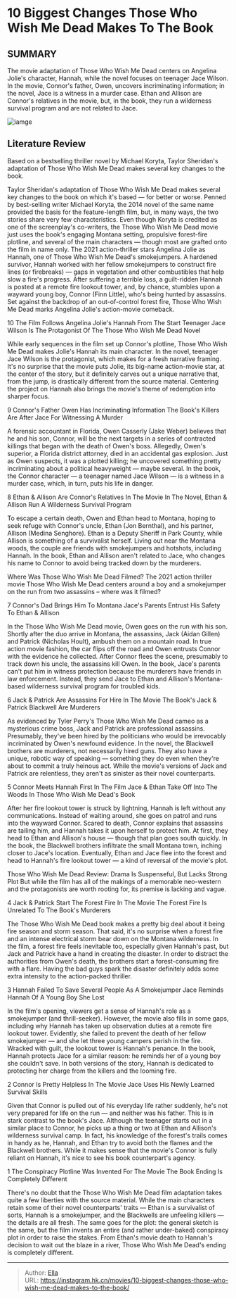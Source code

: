 # 10 Biggest Changes Those Who Wish Me Dead Makes To The Book


## SUMMARY 


 The movie adaptation of 
Those Who Wish Me Dead
 centers on Angelina Jolie&#39;s character, Hannah, while the novel focuses on teenager Jace Wilson. 
 In the movie, Connor&#39;s father, Owen, uncovers incriminating information; in the novel, Jace is a witness in a murder case. 
 Ethan and Allison are Connor&#39;s relatives in the movie, but, in the book, they run a wilderness survival program and are not related to Jace. 

![iamge](https://static1.srcdn.com/wordpress/wp-content/uploads/2024/01/those-who-wish-me-dead-book-changes.jpg)

## Literature Review

Based on a bestselling thriller novel by Michael Koryta, Taylor Sheridan&#39;s adaptation of Those Who Wish Me Dead makes several key changes to the book.




Taylor Sheridan&#39;s adaptation of Those Who Wish Me Dead makes several key changes to the book on which it&#39;s based — for better or worse. Penned by best-selling writer Michael Koryta, the 2014 novel of the same name provided the basis for the feature-length film, but, in many ways, the two stories share very few characteristics. Even though Koryta is credited as one of the screenplay&#39;s co-writers, the Those Who Wish Me Dead movie just uses the book&#39;s engaging Montana setting, propulsive forest-fire plotline, and several of the main characters — though most are grafted onto the film in name only.
The 2021 action-thriller stars Angelina Jolie as Hannah, one of Those Who Wish Me Dead&#39;s smokejumpers. A hardened survivor, Hannah worked with her fellow smokejumpers to construct fire lines (or firebreaks) — gaps in vegetation and other combustibles that help slow a fire&#39;s progress. After suffering a terrible loss, a guilt-ridden Hannah is posted at a remote fire lookout tower, and, by chance, stumbles upon a wayward young boy, Connor (Finn Little), who&#39;s being hunted by assassins. Set against the backdrop of an out-of-control forest fire, Those Who Wish Me Dead marks Angelina Jolie&#39;s action-movie comeback.









 








 10  The Film Follows Angelina Jolie&#39;s Hannah From The Start 
Teenager Jace Wilson Is The Protagonist Of The Those Who Wish Me Dead Novel
        

While early sequences in the film set up Connor&#39;s plotline, Those Who Wish Me Dead makes Jolie&#39;s Hannah its main character. In the novel, teenager Jace Wilson is the protagonist, which makes for a fresh narrative framing. It&#39;s no surprise that the movie puts Jolie, its big-name action-movie star, at the center of the story, but it definitely carves out a unique narrative that, from the jump, is drastically different from the source material. Centering the project on Hannah also brings the movie&#39;s theme of redemption into sharper focus.





 9  Connor&#39;s Father Owen Has Incriminating Information 
The Book&#39;s Killers Are After Jace For Witnessing A Murder
        

A forensic accountant in Florida, Owen Casserly (Jake Weber) believes that he and his son, Connor, will be the next targets in a series of contracted killings that began with the death of Owen&#39;s boss. Allegedly, Owen&#39;s superior, a Florida district attorney, died in an accidental gas explosion. Just as Owen suspects, it was a plotted killing; he uncovered something pretty incriminating about a political heavyweight — maybe several. In the book, the Connor character — a teenager named Jace Wilson — is a witness in a murder case, which, in turn, puts his life in danger.





 8  Ethan &amp; Allison Are Connor&#39;s Relatives In The Movie 
In The Novel, Ethan &amp; Allison Run A Wilderness Survival Program
        

To escape a certain death, Owen and Ethan head to Montana, hoping to seek refuge with Connor&#39;s uncle, Ethan (Jon Bernthal), and his partner, Allison (Medina Senghore). Ethan is a Deputy Sheriff in Park County, while Allison is something of a survivalist herself. Living out near the Montana woods, the couple are friends with smokejumpers and hotshots, including Hannah. In the book, Ethan and Allison aren&#39;t related to Jace, who changes his name to Connor to avoid being tracked down by the murderers.
            
 
 Where Was Those Who Wish Me Dead Filmed? 
The 2021 action thriller movie Those Who Wish Me Dead centers around a boy and a smokejumper on the run from two assassins – where was it filmed?








 7  Connor&#39;s Dad Brings Him To Montana 
Jace&#39;s Parents Entrust His Safety To Ethan &amp; Allison
        

In the Those Who Wish Me Dead movie, Owen goes on the run with his son. Shortly after the duo arrive in Montana, the assassins, Jack (Aidan Gillen) and Patrick (Nicholas Hoult), ambush them on a mountain road. In true action movie fashion, the car flips off the road and Owen entrusts Connor with the evidence he collected. After Connor flees the scene, presumably to track down his uncle, the assassins kill Owen. In the book, Jace&#39;s parents can&#39;t put him in witness protection because the murderers have friends in law enforcement. Instead, they send Jace to Ethan and Allison&#39;s Montana-based wilderness survival program for troubled kids.





 6  Jack &amp; Patrick Are Assassins For Hire In The Movie 
The Book&#39;s Jack &amp; Patrick Blackwell Are Murderers
        

As evidenced by Tyler Perry&#39;s Those Who Wish Me Dead cameo as a mysterious crime boss, Jack and Patrick are professional assassins. Presumably, they&#39;ve been hired by the politicians who would be irrevocably incriminated by Owen&#39;s newfound evidence. In the novel, the Blackwell brothers are murderers, not necessarily hired guns. They also have a unique, robotic way of speaking — something they do even when they&#39;re about to commit a truly heinous act. While the movie&#39;s versions of Jack and Patrick are relentless, they aren&#39;t as sinister as their novel counterparts. 





 5  Connor Meets Hannah First In The Film 
Jace &amp; Ethan Take Off Into The Woods In Those Who Wish Me Dead&#39;s Book


 







After her fire lookout tower is struck by lightning, Hannah is left without any communications. Instead of waiting around, she goes on patrol and runs into the wayward Connor. Scared to death, Connor explains that assassins are tailing him, and Hannah takes it upon herself to protect him. At first, they head to Ethan and Allison&#39;s house — though that plan goes south quickly. In the book, the Blackwell brothers infiltrate the small Montana town, inching closer to Jace&#39;s location. Eventually, Ethan and Jace flee into the forest and head to Hannah&#39;s fire lookout tower — a kind of reversal of the movie&#39;s plot.
            
 
 Those Who Wish Me Dead Review: Drama Is Suspenseful, But Lacks Strong Plot 
But while the film has all of the makings of a memorable neo-western and the protagonists are worth rooting for, its premise is lacking and vague. 








 4  Jack &amp; Patrick Start The Forest Fire In The Movie 
The Forest Fire Is Unrelated To The Book&#39;s Murderers
        

The Those Who Wish Me Dead book makes a pretty big deal about it being fire season and storm season. That said, it&#39;s no surprise when a forest fire and an intense electrical storm bear down on the Montana wilderness. In the film, a forest fire feels inevitable too, especially given Hannah&#39;s past, but Jack and Patrick have a hand in creating the disaster. In order to distract the authorities from Owen&#39;s death, the brothers start a forest-consuming fire with a flare. Having the bad guys spark the disaster definitely adds some extra intensity to the action-packed thriller.





 3  Hannah Failed To Save Several People As A Smokejumper 
Jace Reminds Hannah Of A Young Boy She Lost


 







In the film&#39;s opening, viewers get a sense of Hannah&#39;s role as a smokejumper (and thrill-seeker). However, the movie also fills in some gaps, including why Hannah has taken up observation duties at a remote fire lookout tower. Evidently, she failed to prevent the death of her fellow smokejumper — and she let three young campers perish in the fire. Wracked with guilt, the lookout tower is Hannah&#39;s penance. In the book, Hannah protects Jace for a similar reason: he reminds her of a young boy she couldn&#39;t save. In both versions of the story, Hannah is dedicated to protecting her charge from the killers and the looming fire.





 2  Connor Is Pretty Helpless In The Movie 
Jace Uses His Newly Learned Survival Skills
        

Given that Connor is pulled out of his everyday life rather suddenly, he&#39;s not very prepared for life on the run — and neither was his father. This is in stark contrast to the book&#39;s Jace. Although the teenager starts out in a similar place to Connor, he picks up a thing or two at Ethan and Allison&#39;s wilderness survival camp. In fact, his knowledge of the forest&#39;s trails comes in handy as he, Hannah, and Ethan try to avoid both the flames and the Blackwell brothers. While it makes sense that the movie&#39;s Connor is fully reliant on Hannah, it&#39;s nice to see his book counterpart&#39;s agency.





 1  The Conspiracy Plotline Was Invented For The Movie 
The Book Ending Is Completely Different
        

There&#39;s no doubt that the Those Who Wish Me Dead film adaptation takes quite a few liberties with the source material. While the main characters retain some of their novel counterparts&#39; traits — Ethan is a survivalist of sorts, Hannah is a smokejumper, and the Blackwells are unfeeling killers — the details are all fresh. The same goes for the plot: the general sketch is the same, but the film invents an entire (and rather under-baked) conspiracy plot in order to raise the stakes. From Ethan&#39;s movie death to Hannah&#39;s decision to wait out the blaze in a river, Those Who Wish Me Dead&#39;s ending is completely different. 

---

> Author: [Ella](https://instagram.hk.cn/)  
> URL: https://instagram.hk.cn/movies/10-biggest-changes-those-who-wish-me-dead-makes-to-the-book/  

